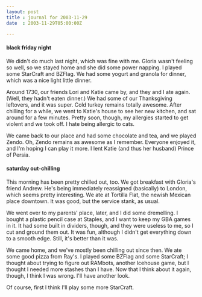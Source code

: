 ```yaml
---
layout: post
title : journal for 2003-11-29
date  : 2003-11-29T05:00:00Z

---
```

<h4>black friday night</h4>We didn't do much last night, which was fine with me.  Gloria wasn't feeling so well, so we stayed home and she did some power napping.  I played some StarCraft and BZFlag.  We had some yogurt and granola for dinner, which was a nice light little dinner.

Around 1730, our friends Lori and Katie came by, and they and I ate again. (Well, they hadn't eaten dinner.)  We had some of our Thanksgiving leftovers, and it was super.  Cold turkey remains totally awesome.  After chilling for a while, we went to Katie's house to see her new kitchen, and sat around for a few minutes.  Pretty soon, though, my allergies started to get violent and we took off.  I hate being allergic to cats.

We came back to our place and had some chocolate and tea, and we played Zendo. Oh, Zendo remains as awesome as I remember.  Everyone enjoyed it, and I'm hoping I can play it more.  I lent Katie (and thus her husband) Prince of Persia.<h4>saturday out-chilling</h4>This morning has been pretty chilled out, too.  We got breakfast with Gloria's friend Andrew.  He's being immediately reassigned (basically) to London, which seems pretty interesting.  We ate at Tortilla Flat, the newish Mexican place downtown.  It was good, but the service stank, as usual.

We went over to my parents' place, later, and I did some dremelling.  I bought a plastic pencil case at Staples, and I want to keep my GBA games in it.  It had some built in dividers, though, and they were useless to me, so I cut and ground them out.  It was fun, although I didn't get everything down to a smooth edge.  Still, it's better than it was.

We came home, and we've mostly been chilling out since then.  We ate some good pizza from Ray's.  I played some BZFlag and some StarCraft; I thought about trying to figure out RAMbots, another Icehouse game, but I thought I needed more stashes than I have.  Now that I think about it again, though, I think I was wrong.  I'll have another look.

Of course, first I think I'll play some more StarCraft.
